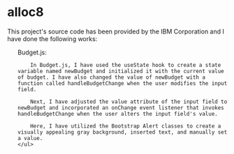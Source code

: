 # alloc8

<div>
    <p>This project's source code has been provided by the IBM Corporation and I have done the following works:</p>
    <ul>
        Budget.js:
        
        In Budget.js, I have used the useState hook to create a state variable named newBudget and initialized it with the current value of budget. I have also changed the value of newBudget with a function called handleBudgetChange when the user modifies the input field.
        
        Next, I have adjusted the value attribute of the input field to newBudget and incorporated an onChange event listener that invokes handleBudgetChange when the user alters the input field's value.
        
        Here, I have utilized the Bootstrap Alert classes to create a visually appealing gray background, inserted text, and manually set a value.
    </ul> 
</div>